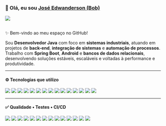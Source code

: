 <div align="left">
<h3>👋 Olá, eu sou <a href="https://www.linkedin.com/in/edwanderson">José Edwanderson (Bob)</a></h3>
</div>

<a href="https://www.linkedin.com/in/edwanderson">
  <img src="https://img.shields.io/badge/LinkedIn-blue?style=flat-square&logo=linkedin"/>
</a>

<br/>
<br/>

<p>✨ Bem-vindo ao meu espaço no GitHub!</p>

<p>
Sou <b>Desenvolvedor Java</b> com foco em <b>sistemas industriais</b>, atuando em projetos de <b>back-end</b>, <b>integração de sistemas</b> e <b>automação de processos</b>.<br/>
Trabalho com <b>Spring Boot</b>, <b>Android</b> e <b>bancos de dados relacionais</b>, desenvolvendo soluções estáveis, escaláveis e voltadas à performance e produtividade.
</p>

---
<!-- Linguagens 
<h4>🧩 Projetos em Destaque</h4>

<table align="center">
<tr>
<td><a href="https://github.com/PrimeFactory-Systems/picking-system"><b>Picking System</b></a><br/>Coleta de pedidos com registro de evidências e relatórios automatizados.</td>
<td><a href="https://github.com/PrimeFactory-Systems/prod-manager"><b>Prod Manager</b></a><br/>Gestão de ordens de fabricação e apontamentos de produção.</td>
</tr>
<tr>
<td><a href="https://github.com/PrimeFactory-Systems/stock-manage"><b>Stock Manage</b></a><br/>Controle de estoque, inventário e movimentações industriais.</td>
<td><a href="https://github.com/PrimeFactory-Systems/mfalweb"><b>MFALWeb</b></a><br/>ERP/MRP modular desenvolvido para ambientes industriais.</td>
</tr>
</table>

---
-->
<h4>⚙️ Tecnologias que utilizo</h4>

<p align="left">
  <!-- Linguagens -->
  <img src="https://img.shields.io/badge/Java-ED8B00?style=for-the-badge&logo=java&logoColor=white"/>
  <img src="https://img.shields.io/badge/Kotlin-7F52FF?style=for-the-badge&logo=kotlin&logoColor=white"/>

  <!-- Frameworks -->
  <img src="https://img.shields.io/badge/Spring_Boot-6DB33F?style=for-the-badge&logo=springboot&logoColor=white"/>
  <img src="https://img.shields.io/badge/JSF_(PrimeFaces)-4479A1?style=for-the-badge&logo=java&logoColor=white"/>
  <img src="https://img.shields.io/badge/JPA_Hibernate-59666C?style=for-the-badge&logo=hibernate&logoColor=white"/>

  <!-- Mobile -->
  <img src="https://img.shields.io/badge/Android-3DDC84?style=for-the-badge&logo=android&logoColor=white"/>

  <!-- Banco de Dados -->
  <img src="https://img.shields.io/badge/MySQL-005C84?style=for-the-badge&logo=mysql&logoColor=white"/>
  <img src="https://img.shields.io/badge/PostgreSQL-316192?style=for-the-badge&logo=postgresql&logoColor=white"/>
  <img src="https://img.shields.io/badge/Oracle-F80000?style=for-the-badge&logo=oracle&logoColor=white"/>

  <!-- DevOps -->
  <img src="https://img.shields.io/badge/Docker-2496ED?style=for-the-badge&logo=docker&logoColor=white"/>
  <img src="https://img.shields.io/badge/Git-F05032?style=for-the-badge&logo=git&logoColor=white"/>
  <img src="https://img.shields.io/badge/GitHub-181717?style=for-the-badge&logo=github&logoColor=white"/>

  <!-- Segurança e Integração -->
  <img src="https://img.shields.io/badge/OAuth2-EB5424?style=for-the-badge&logo=openid&logoColor=white"/>
  <img src="https://img.shields.io/badge/JWT-000000?style=for-the-badge&logo=jsonwebtokens&logoColor=white"/>

  <!-- IDEs e Ferramentas -->
  <img src="https://img.shields.io/badge/Eclipse_IDE-2C2255?style=for-the-badge&logo=eclipseide&logoColor=white"/>
  
</p>

---

<h4>✅ Qualidade • Testes • CI/CD</h4>

<p align="left">
  <!-- Testes de Unidade/Integração -->
  <img src="https://img.shields.io/badge/JUnit%205-25A162?style=for-the-badge&logo=junit5&logoColor=white"/>
  <img src="https://img.shields.io/badge/Mockito-6DB33F?style=for-the-badge&logo=mockito&logoColor=white"/>
  <img src="https://img.shields.io/badge/Testcontainers-1D63ED?style=for-the-badge&logo=testcontainers&logoColor=white"/>
  <img src="https://img.shields.io/badge/JaCoCo-brightgreen?style=for-the-badge"/>

  <!-- Testes de API / E2E -->
  <img src="https://img.shields.io/badge/Postman-FF6C37?style=for-the-badge&logo=postman&logoColor=white"/>
  <img src="https://img.shields.io/badge/Selenium-43B02A?style=for-the-badge&logo=selenium&logoColor=white"/>
  <img src="https://img.shields.io/badge/Cypress-17202C?style=for-the-badge&logo=cypress&logoColor=white"/>

  <!-- Qualidade de Código / Segurança -->
  <img src="https://img.shields.io/badge/SonarQube-4E9BCD?style=for-the-badge&logo=sonarqube&logoColor=white"/>
  <img src="https://img.shields.io/badge/Checkstyle-DB2C2C?style=for-the-badge&logo=checkstyle&logoColor=white"/>
  <img src="https://img.shields.io/badge/SpotBugs-0059B3?style=for-the-badge&logo=spotbugs&logoColor=white"/>

  <!-- Documentação de API / Contratos -->
  <img src="https://img.shields.io/badge/OpenAPI-6BA539?style=for-the-badge&logo=openapiinitiative&logoColor=white"/>
  <img src="https://img.shields.io/badge/Swagger-85EA2D?style=for-the-badge&logo=swagger&logoColor=black"/>

  <!-- CI/CD -->
  <img src="https://img.shields.io/badge/GitHub%20Actions-2088FF?style=for-the-badge&logo=githubactions&logoColor=white"/>
  <img src="https://img.shields.io/badge/Jenkins-D24939?style=for-the-badge&logo=jenkins&logoColor=white"/>
</p>


